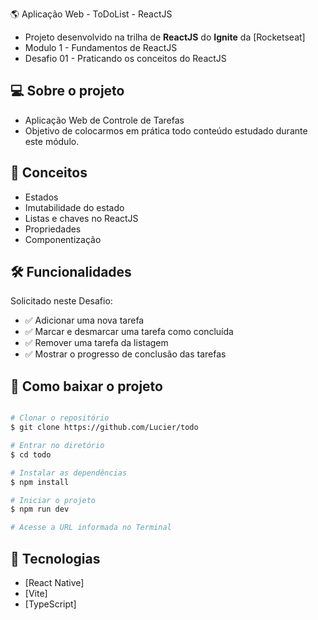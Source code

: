 :earth_americas: Aplicação Web - ToDoList - ReactJS

- Projeto desenvolvido na trilha de **ReactJS** do **Ignite** da [Rocketseat]
- Modulo 1 - Fundamentos de ReactJS
- Desafio 01 - Praticando os conceitos do ReactJS


## :computer: Sobre o projeto

- Aplicação Web de Controle de Tarefas
- Objetivo de colocarmos em prática todo conteúdo estudado durante este módulo.


## :wrench: Conceitos

- Estados
- Imutabilidade do estado
- Listas e chaves no ReactJS
- Propriedades
- Componentização


## 🛠 Funcionalidades

Solicitado neste Desafio:

- :white_check_mark: Adicionar uma nova tarefa
- :white_check_mark: Marcar e desmarcar uma tarefa como concluída
- :white_check_mark: Remover uma tarefa da listagem
- :white_check_mark: Mostrar o progresso de conclusão das tarefas

## :open_file_folder: Como baixar o projeto

```bash

# Clonar o repositório
$ git clone https://github.com/Lucier/todo

# Entrar no diretório
$ cd todo

# Instalar as dependências
$ npm install

# Iniciar o projeto
$ npm run dev

# Acesse a URL informada no Terminal

```


## :rocket: Tecnologias

- [React Native]
- [Vite]
- [TypeScript]
